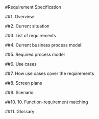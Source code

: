 #Requirement Specification

##1. Overview

##2. Current situation

##3. List of requirements

##4. Current business process model

##5. Required process model

##6. Use cases

##7. How use cases cover the requirements

##8. Screen plans

##9. Scenario

##10. 10. Function-requirement matching

##11. Glossary
